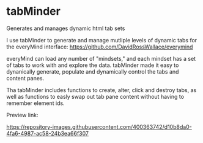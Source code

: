 # tabMinder
Generates and manages dynamic html tab sets

I use tabMinder to generate and manage mutliple levels of dynamic tabs for the everyMind interface: https://github.com/DavidRossWallace/everymind

everyMind can load any number of "mindsets," and each mindset has a set of tabs to work with and explore the data. tabMinder made it easy to dynanically generate, populate and dynamically control the tabs and content panes.

Tha tabMinder includes functions to create, alter, click and destroy tabs, as well as functions to easly swap out tab pane content without having to remember element ids.

Preview link:

https://repository-images.githubusercontent.com/400363742/d10b8da0-4fa6-4987-ac58-24b3ea66f307
